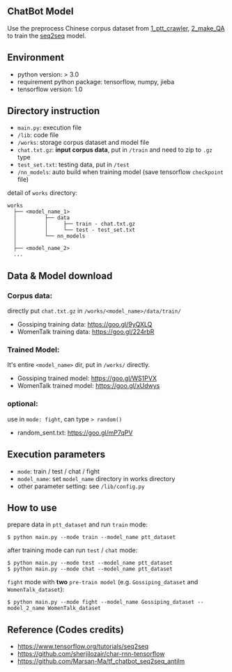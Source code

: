 ## ChatBot Model
Use the preprocess Chinese corpus dataset from [1_ptt_crawler](https://github.com/thisray/PTTChatBot_DL2017/tree/master/1_ptt_crawler), [2_make_QA](https://github.com/thisray/PTTChatBot_DL2017/tree/master/2_make_QA) to train the [seq2seq](https://www.tensorflow.org/tutorials/seq2seq) model.


## Environment
* python version: > 3.0
* requirement python package: tensorflow, numpy, jieba
* tensorflow version: 1.0 

## Directory instruction
* `main.py`: execution file
* `/lib`: code file
* `/works`: storage corpus dataset and model file 
* `chat.txt.gz`: **input corpus data**, put in `/train` and need to zip to `.gz` type
* `test_set.txt`: testing data, put in `/test`
* `/nn_models`: auto build when training model (save tensorflow `checkpoint` file) 

detail of `works` directory:  

    works
      ├── <model_name_1>
      │         ├── data
      │         │     ├── train - chat.txt.gz
      │         │     └── test - test_set.txt
      │         └── nn_models
      │      
      ├── <model_name_2>
      ...


## Data & Model download

### Corpus data:
directly put `chat.txt.gz` in `/works/<model_name>/data/train/`
* Gossiping training data: https://goo.gl/9yQXLQ
* WomenTalk training data: https://goo.gl/224rbR

### Trained Model:
It's entire `<model_name>` dir, put in `/works/` directly.
* Gossiping trained model: https://goo.gl/WS1PVX
* WomenTalk trained model: https://goo.gl/xUdwys

### optional:
use in `mode: fight`, can type `> random()`
* random_sent.txt: https://goo.gl/mP7qPV


## Execution parameters
* `mode`: train / test / chat / fight
* `model_name`: set `model_name` directory in works directory
* other parameter setting: see `/lib/config.py` 


## How to use

prepare data in `ptt_dataset` and run `train` mode:  

    $ python main.py --mode train --model_name ptt_dataset


after training mode can run `test` / `chat` mode:
    
    $ python main.py --mode test --model_name ptt_dataset
    $ python main.py --mode chat --model_name ptt_dataset

`fight` mode with **two** `pre-train model` (e.g. `Gossiping_dataset` and `WomenTalk_dataset`):
    
    $ python main.py --mode fight --model_name Gossiping_dataset -- model_2_name WomenTalk_dataset


## Reference (Codes credits)
* https://www.tensorflow.org/tutorials/seq2seq
* https://github.com/sherjilozair/char-rnn-tensorflow
* https://github.com/Marsan-Ma/tf_chatbot_seq2seq_antilm